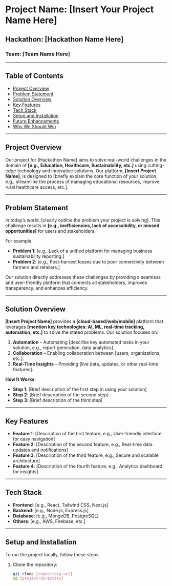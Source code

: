 # **Project Name: [Insert Your Project Name Here]**

## **Hackathon: [Hackathon Name Here]**

### **Team: [Team Name Here]**

---

## **Table of Contents**
- [Project Overview](#project-overview)
- [Problem Statement](#problem-statement)
- [Solution Overview](#solution-overview)
- [Key Features](#key-features)
- [Tech Stack](#tech-stack)
- [Setup and Installation](#setup-and-installation)
- [Future Enhancements](#future-enhancements)
- [Why We Should Win](#why-we-should-win)

---

## **Project Overview**

Our project for [Hackathon Name] aims to solve real-world challenges in the domain of **[e.g., Education, Healthcare, Sustainability, etc.]** using cutting-edge technology and innovative solutions. Our platform, **[Insert Project Name]**, is designed to [briefly explain the core function of your solution, e.g., streamline the process of managing educational resources, improve rural healthcare access, etc.].

---

## **Problem Statement**

In today’s world, [clearly outline the problem your project is solving]. This challenge results in **[e.g., inefficiencies, lack of accessibility, or missed opportunities]** for users and stakeholders.

For example:
- **Problem 1**: [e.g., Lack of a unified platform for managing business sustainability reporting.]
- **Problem 2**: [e.g., Post-harvest losses due to poor connectivity between farmers and retailers.]

Our solution directly addresses these challenges by providing a seamless and user-friendly platform that connects all stakeholders, improves transparency, and enhances efficiency.

---

## **Solution Overview**

**[Insert Project Name]** provides a **[cloud-based/web/mobile]** platform that leverages **[mention key technologies: AI, ML, real-time tracking, automation, etc.]** to solve the stated problems. Our solution focuses on:

1. **Automation** – Automating [describe key automated tasks in your solution, e.g., report generation, data analytics].
2. **Collaboration** – Enabling collaboration between [users, organizations, etc.].
3. **Real-Time Insights** – Providing [live data, updates, or other real-time features].

**How It Works**:
- **Step 1**: [Brief description of the first step in using your solution]
- **Step 2**: [Brief description of the second step]
- **Step 3**: [Brief description of the third step]

---

## **Key Features**

- **Feature 1**: [Description of the first feature, e.g., User-friendly interface for easy navigation]
- **Feature 2**: [Description of the second feature, e.g., Real-time data updates and notifications]
- **Feature 3**: [Description of the third feature, e.g., Secure and scalable architecture]
- **Feature 4**: [Description of the fourth feature, e.g., Analytics dashboard for insights]

---

## **Tech Stack**

- **Frontend**: [e.g., React, Tailwind CSS, Next.js]
- **Backend**: [e.g., Node.js, Express.js]
- **Database**: [e.g., MongoDB, PostgreSQL]
- **Others**: [e.g., AWS, Firebase, etc.]

---

## **Setup and Installation**

To run the project locally, follow these steps:

1. Clone the repository:
   ```bash
   git clone [repository-url]
   cd [project-directory]
